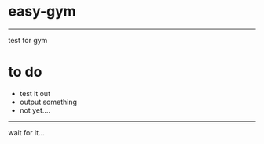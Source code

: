 # easy-gym
---
test for gym
# to do
- test it out
- output something
- not yet....
---
wait for it...

